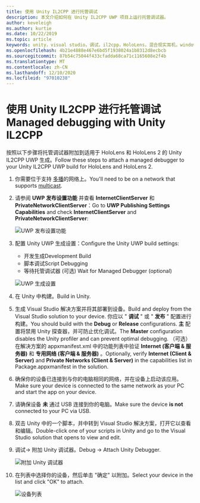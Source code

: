 ```yaml
---
title: 使用 Unity IL2CPP 进行托管调试
description: 本文介绍如何在 Unity IL2CPP UWP 项目上运行托管调试器。
author: keveleigh
ms.author: kurtie
ms.date: 10/22/2019
ms.topic: article
keywords: unity，visual studio，调试，il2cpp，HoloLens，混合现实耳机，windows mixed reality 耳机，虚拟现实耳机，UWP
ms.openlocfilehash: 4b21e4888e467e6bd5f1938024a1b8312d8ecbcb
ms.sourcegitcommit: 87b54c75044f433cfadda68ca71c1165608e2f4b
ms.translationtype: MT
ms.contentlocale: zh-CN
ms.lasthandoff: 12/10/2020
ms.locfileid: "97010238"
---
```

# <a name="managed-debugging-with-unity-il2cpp"></a><span data-ttu-id="ce67e-104">使用 Unity IL2CPP 进行托管调试</span><span class="sxs-lookup"><span data-stu-id="ce67e-104">Managed debugging with Unity IL2CPP</span></span>

<span data-ttu-id="ce67e-105">按照以下步骤将托管调试器附加到适用于 HoloLens 和 HoloLens 2 的 Unity IL2CPP UWP 生成。</span><span class="sxs-lookup"><span data-stu-id="ce67e-105">Follow these steps to attach a managed debugger to your Unity IL2CPP UWP build for HoloLens and HoloLens 2.</span></span>

1. <span data-ttu-id="ce67e-106">你需要位于支持 [多播](https://en.wikipedia.org/wiki/Multicast)的网络上。</span><span class="sxs-lookup"><span data-stu-id="ce67e-106">You'll need to be on a network that supports [multicast](https://en.wikipedia.org/wiki/Multicast).</span></span>
2. <span data-ttu-id="ce67e-107">请参阅 **UWP 发布设置功能** 并查看 **InternetClientServer** 和 **PrivateNetworkClientServer**：</span><span class="sxs-lookup"><span data-stu-id="ce67e-107">Go to **UWP Publishing Settings Capabilities** and check **InternetClientServer** and **PrivateNetworkClientServer**:</span></span>

    ![UWP 发布设置功能](images/il2cpp-debugging-capabilities.png)

3. <span data-ttu-id="ce67e-109">配置 Unity UWP 生成设置：</span><span class="sxs-lookup"><span data-stu-id="ce67e-109">Configure the Unity UWP build settings:</span></span>
    - <span data-ttu-id="ce67e-110">开发生成</span><span class="sxs-lookup"><span data-stu-id="ce67e-110">Development Build</span></span>
    - <span data-ttu-id="ce67e-111">脚本调试</span><span class="sxs-lookup"><span data-stu-id="ce67e-111">Script Debugging</span></span>
    - <span data-ttu-id="ce67e-112">等待托管调试器 (可选) </span><span class="sxs-lookup"><span data-stu-id="ce67e-112">Wait for Managed Debugger (optional)</span></span>

    ![UWP 生成设置](images/il2cpp-debugging-build.png)

4. <span data-ttu-id="ce67e-114">在 Unity 中构建。</span><span class="sxs-lookup"><span data-stu-id="ce67e-114">Build in Unity.</span></span>
5. <span data-ttu-id="ce67e-115">生成 Visual Studio 解决方案并将其部署到设备。</span><span class="sxs-lookup"><span data-stu-id="ce67e-115">Build and deploy from the Visual Studio solution to your device.</span></span> <span data-ttu-id="ce67e-116">你应以 " **调试** " 或 " **发布** " 配置进行构建。</span><span class="sxs-lookup"><span data-stu-id="ce67e-116">You should build with the **Debug** or **Release** configurations.</span></span> <span data-ttu-id="ce67e-117">**主** 配置将禁用 Unity 探查器，并可防止优化调试。</span><span class="sxs-lookup"><span data-stu-id="ce67e-117">The **Master** configuration disables the Unity profiler and can prevent optimal debugging.</span></span> <span data-ttu-id="ce67e-118">（可选）在解决方案的 appxmanifest.xml 中的功能列表中验证 **Internet (客户端 & 服务器)** 和 **专用网络 (客户端 & 服务器)** 。</span><span class="sxs-lookup"><span data-stu-id="ce67e-118">Optionally, verify **Internet (Client & Server)** and **Private Networks (Client & Server)** in the capabilities list in Package.appxmanifest in the solution.</span></span>
6. <span data-ttu-id="ce67e-119">确保你的设备已连接到与你的电脑相同的网络，并在设备上启动该应用。</span><span class="sxs-lookup"><span data-stu-id="ce67e-119">Make sure your device is connected to the same network as your PC and start the app on your device.</span></span>
7. <span data-ttu-id="ce67e-120">请确保设备 **未** 通过 USB 连接到你的电脑。</span><span class="sxs-lookup"><span data-stu-id="ce67e-120">Make sure the device **is not** connected to your PC via USB.</span></span>
8. <span data-ttu-id="ce67e-121">双击 Unity 中的一个脚本，并中转到 Visual Studio 解决方案，打开它以查看和编辑。</span><span class="sxs-lookup"><span data-stu-id="ce67e-121">Double-click one of your scripts in Unity and go to the Visual Studio solution that opens to view and edit.</span></span>
9. <span data-ttu-id="ce67e-122">调试-> 附加 Unity 调试器。</span><span class="sxs-lookup"><span data-stu-id="ce67e-122">Debug -> Attach Unity Debugger.</span></span>

    ![附加 Unity 调试器](images/il2cpp-debugging-attach.png)

10. <span data-ttu-id="ce67e-124">在列表中选择你的设备，然后单击 "确定" 以附加。</span><span class="sxs-lookup"><span data-stu-id="ce67e-124">Select your device in the list and click "OK" to attach.</span></span>

    ![设备列表](images/il2cpp-debugging-machines.png)
